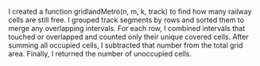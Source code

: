 I created a function gridlandMetro(n, m, k, track) to find how many railway cells are still free. I grouped track segments by rows and sorted them to merge any overlapping intervals. For each row, I combined intervals that touched or overlapped and counted only their unique covered cells. After summing all occupied cells, I subtracted that number from the total grid area. Finally, I returned the number of unoccupied cells.
